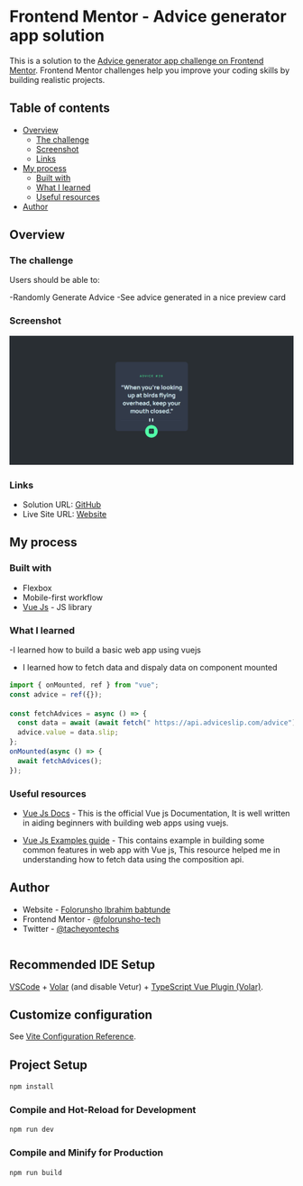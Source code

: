 # Frontend Mentor - Advice generator app solution

This is a solution to the [Advice generator app challenge on Frontend Mentor](https://www.frontendmentor.io/challenges/advice-generator-app-QdUG-13db). Frontend Mentor challenges help you improve your coding skills by building realistic projects.

## Table of contents

- [Overview](#overview)
  - [The challenge](#the-challenge)
  - [Screenshot](#screenshot)
  - [Links](#links)
- [My process](#my-process)
  - [Built with](#built-with)
  - [What I learned](#what-i-learned)
  - [Useful resources](#useful-resources)
- [Author](#author)

## Overview

### The challenge

Users should be able to:

-Randomly Generate Advice
-See advice generated in a nice preview card

### Screenshot

![](./screenshot.png)

### Links

- Solution URL: [GitHub](https://github.com/folorunsho-tech/advice-gen)
- Live Site URL: [Website](https://advice-jen.netlify.app/)

## My process

### Built with

- Flexbox
- Mobile-first workflow
- [Vue Js](https://vuejs.org/) - JS library

### What I learned

-I learned how to build a basic web app using vuejs

- I learned how to fetch data and dispaly data on component mounted

```js
import { onMounted, ref } from "vue";
const advice = ref({});

const fetchAdvices = async () => {
  const data = await (await fetch("	https://api.adviceslip.com/advice")).json();
  advice.value = data.slip;
};
onMounted(async () => {
  await fetchAdvices();
});
```

### Useful resources

- [Vue Js Docs](https://vuejs.org/guide/introduction.html) - This is the official Vue js Documentation, It is well written in aiding beginners with building web apps using vuejs.

- [Vue Js Examples guide](https://vuejs.org/examples/#hello-world) - This contains example in building some common features in web app with Vue js, This resource helped me in understanding how to fetch data using the composition api.

## Author

- Website - [Folorunsho Ibrahim babtunde](https://www.fibr.vercel.com)
- Frontend Mentor - [@folorunsho-tech](https://www.frontendmentor.io/profile/folorunsho-tech)
- Twitter - [@tacheyontechs](https://www.twitter.com/tacheyontechs)

```

```

## Recommended IDE Setup

[VSCode](https://code.visualstudio.com/) + [Volar](https://marketplace.visualstudio.com/items?itemName=johnsoncodehk.volar) (and disable Vetur) + [TypeScript Vue Plugin (Volar)](https://marketplace.visualstudio.com/items?itemName=johnsoncodehk.vscode-typescript-vue-plugin).

## Customize configuration

See [Vite Configuration Reference](https://vitejs.dev/config/).

## Project Setup

```sh
npm install
```

### Compile and Hot-Reload for Development

```sh
npm run dev
```

### Compile and Minify for Production

```sh
npm run build
```
